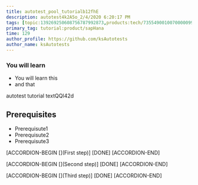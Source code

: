 ```yaml
---
title: autotest_pool_tutorialb12fhE
description: autotest4k2A5o_2/4/2020 6:20:17 PM
tags: [topic:139269250608756787992873,products:tech/73554900100700000996,tutorial:experience/advanced]
primary_tag: tutorial:product/sapHana
time: 129
author_profile: https://github.com/ksAutotests
author_name: ksAutotests
---
```

### You will learn
- You will learn this
- and that

autotest tutorial textQQI42d

## Prerequisites
- Prerequisute1
- Prerequisute2
- Prerequisute3

[ACCORDION-BEGIN [](First step)]
[DONE]
[ACCORDION-END]

[ACCORDION-BEGIN [](Second step)]
[DONE]
[ACCORDION-END]

[ACCORDION-BEGIN [](Third step)]
[DONE]
[ACCORDION-END]

